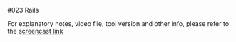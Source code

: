 #023 Rails

For explanatory notes, video file, tool version and other info, please refer to the [screencast link](http://build-podcast.com/rails/)

